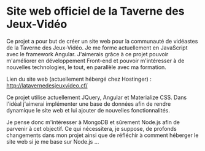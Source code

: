 # Site web officiel de la Taverne des Jeux-Vidéo
Ce projet a pour but de créer un site web pour la communauté de vidéastes de la Taverne des Jeux-Vidéo.
Je me forme actuellement en JavaScript avec le framework Angular. 
J'aimerais grâce à ce projet pouvoir m'améliorer en développement Front-end et pouvoir m'intéresser à de nouvelles technologies, le tout, en parallèle avec ma formation.

Lien du site web (actuellement hébergé chez Hostinger) : http://latavernedesjeuxvideo.cf/

Ce projet utilise actuellement JQuery, Angular et Materialize CSS.
Dans l'idéal j'aimerai implémenter une base de données afin de rendre dynamique le site web et lui ajouter de nouvelles fonctionnalités.

Je pense donc m'intéresser à MongoDB et sûrement Node.js afin de parvenir à cet objectif. Ce qui nécessitera, je suppose, de profonds changements dans mon projet ainsi que de réfléchir à comment héberger le site web si je me base sur Node.js ...

